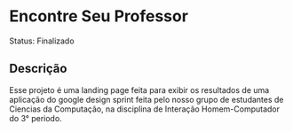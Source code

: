 <h1>Encontre Seu Professor</h1>

Status: Finalizado

<h2>Descrição</h2>
Esse projeto é uma landing page feita para exibir os resultados de uma aplicação do google design sprint
feita pelo nosso grupo de estudantes de Ciencias da Computação, na disciplina de Interação Homem-Computador do 3° periodo.
